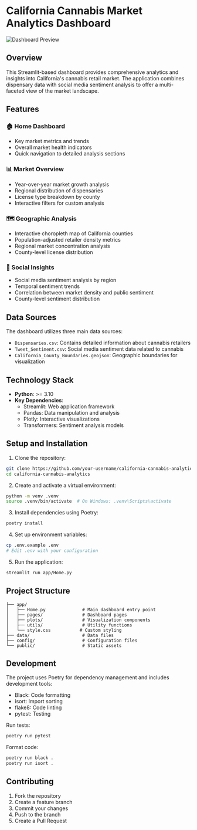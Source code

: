 # California Cannabis Market Analytics Dashboard

![Dashboard Preview](public/image/dashboard.png)

## Overview

This Streamlit-based dashboard provides comprehensive analytics and insights into California's cannabis retail market. The application combines dispensary data with social media sentiment analysis to offer a multi-faceted view of the market landscape.

## Features

### 🏠 Home Dashboard
- Key market metrics and trends
- Overall market health indicators
- Quick navigation to detailed analysis sections

### 📊 Market Overview
- Year-over-year market growth analysis
- Regional distribution of dispensaries
- License type breakdown by county
- Interactive filters for custom analysis

### 🗺️ Geographic Analysis
- Interactive choropleth map of California counties
- Population-adjusted retailer density metrics
- Regional market concentration analysis
- County-level license distribution

### 💭 Social Insights
- Social media sentiment analysis by region
- Temporal sentiment trends
- Correlation between market density and public sentiment
- County-level sentiment distribution

## Data Sources

The dashboard utilizes three main data sources:
- `Dispensaries.csv`: Contains detailed information about cannabis retailers
- `Tweet_Sentiment.csv`: Social media sentiment data related to cannabis
- `California_County_Boundaries.geojson`: Geographic boundaries for visualization

## Technology Stack

- **Python**: >= 3.10
- **Key Dependencies**:
  - Streamlit: Web application framework
  - Pandas: Data manipulation and analysis
  - Plotly: Interactive visualizations
  - Transformers: Sentiment analysis models

## Setup and Installation

1. Clone the repository:
```bash
git clone https://github.com/your-username/california-cannabis-analytics.git
cd california-cannabis-analytics
```

2. Create and activate a virtual environment:
```bash
python -m venv .venv
source .venv/bin/activate  # On Windows: .venv\Scripts\activate
```

3. Install dependencies using Poetry:
```bash
poetry install
```

4. Set up environment variables:
```bash
cp .env.example .env
# Edit .env with your configuration
```

5. Run the application:
```bash
streamlit run app/Home.py
```

## Project Structure

```
├── app/
│   ├── Home.py              # Main dashboard entry point
│   ├── pages/               # Dashboard pages
│   ├── plots/               # Visualization components
│   ├── utils/               # Utility functions
│   └── style.css           # Custom styling
├── data/                    # Data files
├── config/                  # Configuration files
└── public/                  # Static assets
```

## Development

The project uses Poetry for dependency management and includes development tools:
- Black: Code formatting
- isort: Import sorting
- flake8: Code linting
- pytest: Testing

Run tests:
```bash
poetry run pytest
```

Format code:
```bash
poetry run black .
poetry run isort .
```

## Contributing

1. Fork the repository
2. Create a feature branch
3. Commit your changes
4. Push to the branch
5. Create a Pull Request
